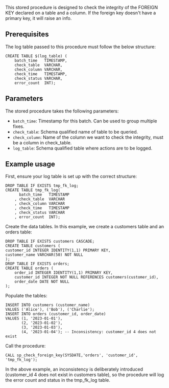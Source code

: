 This stored procedure is designed to check the integrity of the FOREIGN KEY declared on a table and a column. If the foreign key doesn't have a primary key, it will raise an info.

## Prerequisites

The log table passed to this procedure must follow the below structure:


```
CREATE TABLE $(log_table) (
    batch_time   TIMESTAMP,
    check_table  VARCHAR,
    check_column VARCHAR,
    check_time   TIMESTAMP,
    check_status VARCHAR,
    error_count  INT);
```

## Parameters

The stored procedure takes the following parameters:

- `batch_time`: Timestamp for this batch. Can be used to group multiple fixes.
- `check_table`: Schema qualified name of table to be queried.
- `check_column`: Name of the column we want to check the integrity, must be a column in check_table.
- `log_table`: Schema qualified table where actions are to be logged.

## Example usage

First, ensure your log table is set up with the correct structure:

```
DROP TABLE IF EXISTS tmp_fk_log;
CREATE TABLE tmp_fk_log(
      batch_time   TIMESTAMP
    , check_table  VARCHAR
    , check_column VARCHAR
    , check_time   TIMESTAMP
    , check_status VARCHAR
    , error_count  INT);
```

Create the data tables. In this example, we create a customers table and an orders table:

```
DROP TABLE IF EXISTS customers CASCADE;
CREATE TABLE customers (
customer_id INTEGER IDENTITY(1,1) PRIMARY KEY,
customer_name VARCHAR(50) NOT NULL
);
DROP TABLE IF EXISTS orders;
CREATE TABLE orders (
    order_id INTEGER IDENTITY(1,1) PRIMARY KEY,
    customer_id INTEGER NOT NULL REFERENCES customers(customer_id),
    order_date DATE NOT NULL
);
```

Populate the tables:

```
INSERT INTO customers (customer_name)
VALUES ('Alice'), ('Bob'), ('Charlie');
INSERT INTO orders (customer_id, order_date)
VALUES (1, '2023-01-01'),
       (2, '2023-01-02'),
       (3, '2023-01-03'),
       (4, '2023-01-04'); -- Inconsistency: customer_id 4 does not exist
```

Call the procedure:

```
CALL sp_check_foreign_key(SYSDATE,'orders', 'customer_id', 'tmp_fk_log');
```

In the above example, an inconsistency is deliberately introduced (customer_id 4 does not exist in customers table), so the procedure will log the error count and status in the tmp_fk_log table.
